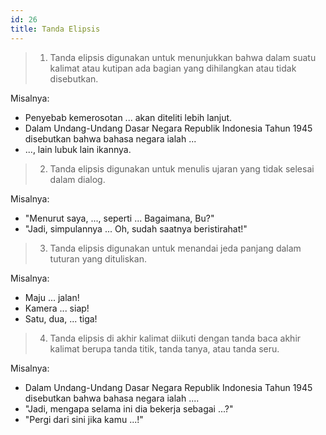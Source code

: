 ```yaml
---
id: 26
title: Tanda Elipsis
---
```


> 1. Tanda elipsis digunakan untuk menunjukkan bahwa dalam suatu kalimat atau kutipan ada bagian yang dihilangkan atau tidak disebutkan.

Misalnya:

- Penyebab kemerosotan ... akan diteliti lebih lanjut.
- Dalam Undang-Undang Dasar Negara Republik Indonesia Tahun 1945 disebutkan bahwa bahasa negara ialah ...
- ..., lain lubuk lain ikannya.

> 2. Tanda elipsis digunakan untuk menulis ujaran yang tidak selesai dalam dialog.

Misalnya:

- "Menurut saya, ..., seperti ... Bagaimana, Bu?"
- "Jadi, simpulannya ... Oh, sudah saatnya beristirahat!"

> 3. Tanda elipsis digunakan untuk menandai jeda panjang dalam tuturan yang dituliskan.

Misalnya:

- Maju ... jalan!
- Kamera ... siap!
- Satu, dua, ... tiga!

> 4. Tanda elipsis di akhir kalimat diikuti dengan tanda baca akhir kalimat berupa tanda titik, tanda tanya, atau tanda seru.

Misalnya:

- Dalam Undang-Undang Dasar Negara Republik Indonesia Tahun 1945 disebutkan bahwa bahasa negara ialah ....
- "Jadi, mengapa selama ini dia bekerja sebagai ...?"
- "Pergi dari sini jika kamu ...!"
